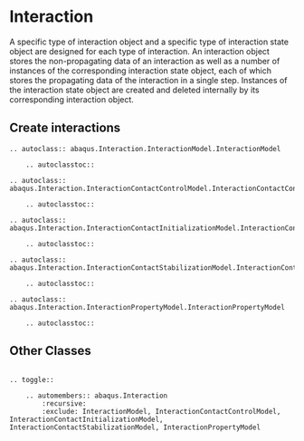 # Interaction

A specific type of interaction object and a specific type of interaction state object are designed for each type of interaction. An interaction object stores the non-propagating data of an interaction as well as a number of instances of the corresponding interaction state object, each of which stores the propagating data of the interaction in a single step. Instances of the interaction state object are created and deleted internally by its corresponding interaction object.

## Create interactions

```{eval-rst}
.. autoclass:: abaqus.Interaction.InteractionModel.InteractionModel

    .. autoclasstoc::
```

```{eval-rst}
.. autoclass:: abaqus.Interaction.InteractionContactControlModel.InteractionContactControlModel

    .. autoclasstoc::
```

```{eval-rst}
.. autoclass:: abaqus.Interaction.InteractionContactInitializationModel.InteractionContactInitializationModel

    .. autoclasstoc::
```

```{eval-rst}
.. autoclass:: abaqus.Interaction.InteractionContactStabilizationModel.InteractionContactStabilizationModel

    .. autoclasstoc::
```

```{eval-rst}
.. autoclass:: abaqus.Interaction.InteractionPropertyModel.InteractionPropertyModel

    .. autoclasstoc::

```

## Other Classes

```{eval-rst}

.. toggle::

    .. automembers:: abaqus.Interaction
        :recursive:
        :exclude: InteractionModel, InteractionContactControlModel, InteractionContactInitializationModel, InteractionContactStabilizationModel, InteractionPropertyModel
```
